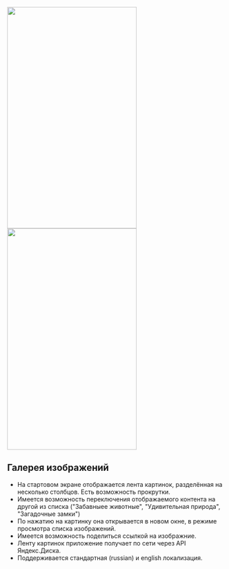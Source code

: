 <a href="url"><img src="https://preview.ibb.co/gDaXzS/screen1.png?raw=true" align="center" height="513" width="300" ></a>
<a href="url"><img src="https://preview.ibb.co/hstSzS/screen2.png?raw=true" align="center" height="513" width="300" ></a>

## Галерея изображений
* На стартовом экране отображается лента картинок, разделённая на несколько столбцов. Есть возможность прокрутки.
* Имеется возможность переключения отображаемого контента на другой из списка ("Забавныее животные", "Удивительная природа", "Загадочные замки")
* По нажатию на картинку она открывается в новом окне, в режиме просмотра списка изображений.
* Имеется возможность поделиться ссылкой на изображние.
* Ленту картинок приложение получает по сети через API Яндекс.Диска.
* Поддерживается стандартная (russian) и english локализация.
